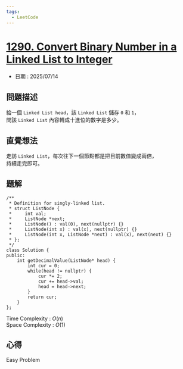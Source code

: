 ```yaml
---
tags:
  - LeetCode
---
```


# [1290. Convert Binary Number in a Linked List to Integer](https://leetcode.com/problems/convert-binary-number-in-a-linked-list-to-integer/description/)  

+ 日期 : 2025/07/14  

## 問題描述  

給一個 `Linked List head`，該 `Linked List` 儲存 `0` 和 `1`，  
問該 `Linked List` 內容轉成十進位的數字是多少。  

## 直覺想法  

走訪 `Linked List`，每次往下一個節點都是把目前數值變成兩倍，  
持續走完即可。  

## 題解  

```cpp=
/**
 * Definition for singly-linked list.
 * struct ListNode {
 *     int val;
 *     ListNode *next;
 *     ListNode() : val(0), next(nullptr) {}
 *     ListNode(int x) : val(x), next(nullptr) {}
 *     ListNode(int x, ListNode *next) : val(x), next(next) {}
 * };
 */
class Solution {
public:
    int getDecimalValue(ListNode* head) {
        int cur = 0;
        while(head != nullptr) {
            cur *= 2;
            cur += head->val;
            head = head->next;
        }
        return cur;
    }
};
```

Time Complexity : $O(n)$  
Space Complexity : $O(1)$  

## 心得  

Easy Problem
